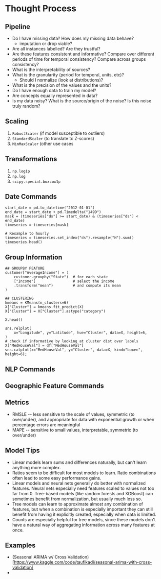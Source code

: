 # Thought Process

## Pipeline

- Do I have missing data? How does my missing data behave?
    - imputation or drop viable?
- Are all instances labelled? Are they trustful?
- Are these features consistent and informative? Compare over different periods of time for temporal consistency? Compare across groups consistency?
- What is the interpretability of sources?
- What is the granularity (period for temporal, units, etc)?
    - Should I normalize (look at distributions)?
- What is the precision of the values and the units?
- Do I have enough data to train my model?
- Are concepts equally represented in data?
- Is my data noisy? What is the source/origin of the noise? Is this noise truly random?


## Scaling

1. `RobustScaler` (if model susceptible to outliers)
2. `StandardScaler` (to translate to Z-scores)
3. `MinMaxScaler` (other use cases

## Transformations

1. `np.log1p`
2. `np.log`
3. `scipy.special.boxcox1p`

## Date Commands
```[python]
start_date = pd.to_datetime("2012-01-01")
end_date = start_date + pd.Timedelta("149D")
mask = (timeseries["ds"] >= start_date) & (timeseries["ds"] < end_date)
timeseries = timeseries[mask]

# Resample to hourly
timeseries = timeseries.set_index("ds").resample("H").sum()
timeseries.head()
```
## Group Information

```[python]
## GROUPBY FEATURE
customer["AverageIncome"] = (
    customer.groupby("State")  # for each state
    ["Income"]                 # select the income
    .transform("mean")         # and compute its mean
)

## CLUSTERING
kmeans = KMeans(n_clusters=6)
X["Cluster"] = kmeans.fit_predict(X)
X["Cluster"] = X["Cluster"].astype("category")

X.head()

sns.relplot(
    x="Longitude", y="Latitude", hue="Cluster", data=X, height=6,
)
# check if informative by looking at cluster dist over labels
X["MedHouseVal"] = df["MedHouseVal"]
sns.catplot(x="MedHouseVal", y="Cluster", data=X, kind="boxen", height=6);
```
## NLP Commands

## Geographic Feature Commands

## Metrics
* RMSLE -- less sensitive to the scale of values, symmetric (to over/under), and appropriate for data with exponential growth or when percentage errors are meaningful
* MAPE -- sensitive to small values, interpretable, symmetric (to over/under)

## Model Tips

- Linear models learn sums and differences naturally, but can't learn anything more complex.
- Ratios seem to be difficult for most models to learn. Ratio combinations often lead to some easy performance gains.
- Linear models and neural nets generally do better with normalized features. Neural nets especially need features scaled to values not too far from 0. Tree-based models (like random forests and XGBoost) can sometimes benefit from normalization, but usually much less so.
- Tree models can learn to approximate almost any combination of features, but when a combination is especially important they can still benefit from having it explicitly created, especially when data is limited.
- Counts are especially helpful for tree models, since these models don't have a natural way of aggregating information across many features at once.
  
## Examples
* (Seasonal ARIMA w/ Cross Validation)[https://www.kaggle.com/code/taufikadi/seasonal-arima-with-cross-validation]
* 




